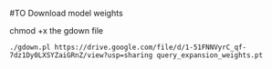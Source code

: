 #TO Download model weights

chmod +x the gdown file
```
./gdown.pl https://drive.google.com/file/d/1-51FNNVyrC_qf-7dz1Dy0LXSYZaiGRnZ/view?usp=sharing query_expansion_weights.pt
```